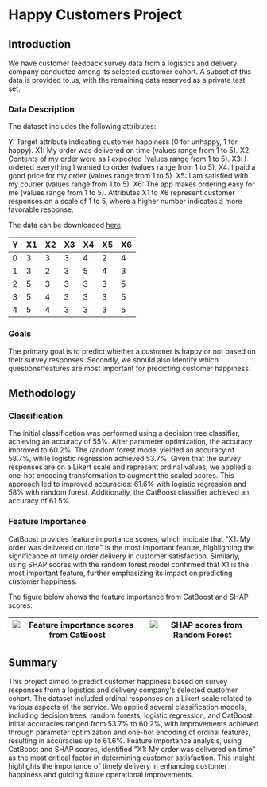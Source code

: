# Happy Customers Project
## Introduction
We have customer feedback survey data from a logistics and delivery company conducted among its selected customer cohort. A subset of this data is provided to us, with the remaining data reserved as a private test set.

### Data Description
The dataset includes the following attributes:

Y: Target attribute indicating customer happiness (0 for unhappy, 1 for happy).
X1: My order was delivered on time (values range from 1 to 5).
X2: Contents of my order were as I expected (values range from 1 to 5).
X3: I ordered everything I wanted to order (values range from 1 to 5).
X4: I paid a good price for my order (values range from 1 to 5).
X5: I am satisfied with my courier (values range from 1 to 5).
X6: The app makes ordering easy for me (values range from 1 to 5).
Attributes X1 to X6 represent customer responses on a scale of 1 to 5, where a higher number indicates a more favorable response.

The data can be downloaded [here](https://drive.google.com/open?id=1KWE3J0uU_sFIJnZ74Id3FDBcejELI7FD).

| Y | X1 | X2 | X3 | X4 | X5 | X6 |
|---|----|----|----|----|----|----|
| 0 | 3  | 3  | 3  | 4  | 2  | 4  |
| 1 | 3  | 2  | 3  | 5  | 4  | 3  |
| 2 | 5  | 3  | 3  | 3  | 3  | 5  |
| 3 | 5  | 4  | 3  | 3  | 3  | 5  |
| 4 | 5  | 4  | 3  | 3  | 3  | 5  |

### Goals
The primary goal is to predict whether a customer is happy or not based on their survey responses. Secondly, we should also identify which questions/features are most important for predicting customer happiness.

## Methodology
### Classification
The initial classification was performed using a decision tree classifier, achieving an accuracy of 55%. After parameter optimization, the accuracy improved to 60.2%. The random forest model yielded an accuracy of 58.7%, while logistic regression achieved 53.7%.
Given that the survey responses are on a Likert scale and represent ordinal values, we applied a one-hot encoding transformation to augment the scaled scores. This approach led to improved accuracies: 61.6% with logistic regression and 58% with random forest. Additionally, the CatBoost classifier achieved an accuracy of 61.5%.

### Feature Importance
CatBoost provides feature importance scores, which indicate that "X1: My order was delivered on time" is the most important feature, highlighting the significance of timely order delivery in customer satisfaction. Similarly, using SHAP scores with the random forest model confirmed that X1 is the most important feature, further emphasizing its impact on predicting customer happiness.

The figure below shows the feature importance from CatBoost and SHAP scores:

| ![Feature importance scores from CatBoost](https://github.com/user-attachments/assets/43298369-1d1f-4047-a415-b6150ba463a4) | ![SHAP scores from Random Forest](https://github.com/user-attachments/assets/9343a9c3-0a23-4d84-916a-c7fd92be159b) |
|----------------------------------------------------------------------------------------------------------------------------|------------------------------------------------------------------------------------------------------------------|



## Summary
This project aimed to predict customer happiness based on survey responses from a logistics and delivery company's selected customer cohort. The dataset included ordinal responses on a Likert scale related to various aspects of the service. We applied several classification models, including decision trees, random forests, logistic regression, and CatBoost. Initial accuracies ranged from 53.7% to 60.2%, with improvements achieved through parameter optimization and one-hot encoding of ordinal features, resulting in accuracies up to 61.6%. Feature importance analysis, using CatBoost and SHAP scores, identified "X1: My order was delivered on time" as the most critical factor in determining customer satisfaction. This insight highlights the importance of timely delivery in enhancing customer happiness and guiding future operational improvements.
